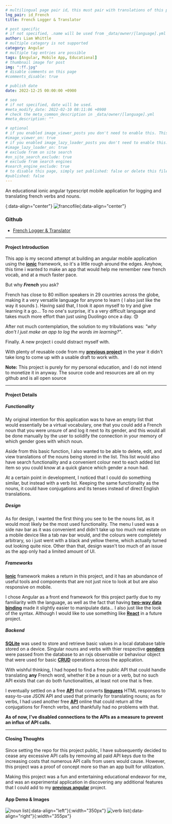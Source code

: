 ```yaml
---
# multilingual page pair id, this must pair with translations of this page. (This name must be unique)
lng_pair: id_French
title: French Logger & Translator

# post specific
# if not specified, .name will be used from _data/owner/[language].yml
author: Liam Whittle
# multiple category is not supported
category: Angular
# multiple tag entries are possible
tags: [Angular, Mobile App, Educational]
# thumbnail image for post
img: ":ff.jpg"
# disable comments on this page
#comments_disable: true

# publish date
date: 2022-12-25 00:00:00 +0900

# seo
# if not specified, date will be used.
#meta_modify_date: 2022-02-10 08:11:06 +0900
# check the meta_common_description in _data/owner/[language].yml
#meta_description: ""

# optional
# if you enabled image_viewer_posts you don't need to enable this. This is only if image_viewer_posts = false
#image_viewer_on: true
# if you enabled image_lazy_loader_posts you don't need to enable this. This is only if image_lazy_loader_posts = false
#image_lazy_loader_on: true
# exclude from on site search
#on_site_search_exclude: true
# exclude from search engines
#search_engine_exclude: true
# to disable this page, simply set published: false or delete this file
#published: false
---
```


<!-- outline-start -->

An educational ionic angular typescript mobile application for logging and translating french verbs and nouns.

<!-- outline-end -->

{:data-align="center"}
![francofile](:ff.jpg){:data-align="center"}

### Github

- [French Logger & Translator](https://github.com/Liam-Whittle/french-logger-translator)

***



#### Project Introduction
This app is my second attempt at building an angular mobile application using the **[ionic](https://ionicframework.com/)** framework, so it's a little rough around the edges. Anyhow, this time i wanted to make an app that would help me remember new french vocab, and at a much faster pace. 

But why **_French_** you ask?

French has close to 80 million speakers in 29 countries across the globe, making it a very versatile language for anyone to learn ( I also just like the way it sounds ). Having said that, I took it apon myself to try and give learning it a go... To no one's surprise, it's a very difficult language and takes much more effort than just using Duolingo once a day. 😓

After not much contemplation, the solution to my tribulations was: _"why don't I just make an app to log the words im learning?"_.

Finally. A new project i could distract myself with.

With plenty of reusable code from my **[previous project](/posts/2022-12-20-Invoice)** in the year it didn't take long to come up with a usable draft to work with. 

**Note:** This project is purely for my personal education, and I do not intend to monetize it in anyway. The source code and resources are all on my github and is all open source

***
#### Project Details
##### Functionality
My original intention for this application was to have an empty list that would essentially be a virtual vocabulary, one that you could add a French noun that you were unsure of and log it next to its gender, and this would all be done manually by the user to solidify the connection in your memory of which gender goes with which noun. 

Aside from this basic function, I also wanted to be able to delete, edit, and view translations of the nouns being stored in the list. This list would also have search functionality and a convenient colour next to each added list item so you could know at a quick glance which gender a noun had.

At a certain point in development, I noticed that I could do something similar, but instead with a verb list. Keeping the same functionality as the nouns, it could have conjugations and its tenses instead of direct English translations.

##### Design
As for design, I wanted the first thing you see to be the nouns list, as it would most likely be the most used functionality. The menu I used was a side nav bar as it was convenient and didn't take up too much real estate on a mobile device like a tab nav bar would, and the colours were completely arbitrary, so i just went with a black and yellow theme, which actually turned out looking quite nice. Other than that, design wasn't too much of an issue as the app only had a limited amount of UI.

##### Frameworks
**[Ionic](https://ionicframework.com/)** framework makes a return in this project, and it has an abundance of useful tools and components that are not just nice to look at but are also responsive on mobile.

I chose Angular as a front end framework for this project partly due to my familiarity with the language, as well as the fact that having **[two-way data binding](https://angular.io/guide/two-way-binding)** made it slightly easier to manipulate data... I also just like the look of the syntax. Although I would like to use something like **[React](https://reactjs.org/)** in a future project. 

##### Backend
**[SQLite](https://www.sqlite.org/index.html)** was used to store and retrieve basic values in a local database table stored on a device. Singular nouns and verbs with thier respective **[genders](https://en.wikipedia.org/wiki/Grammatical_gender)** were passed from the database to an rxjs observable or behaviour object that were used for basic **[CRUD](https://en.wikipedia.org/wiki/Create,_read,_update_and_delete)** operations across the application.

With wishful thinking, I had hoped to find a free public API that could handle translating **any** French word, whether it be a noun or a verb, but no such API exists that can do both functionalities, at least not one that is free. 

I eventually settled on a free **[API](https://github.com/imankulov/linguee-api)** that converts **[linguees](https://www.linguee.com/)** HTML responses to easy-to-use JSON API and used that primarily for translating nouns; as for verbs, I had used another free **[API](https://rapidapi.com/conjugaisonapp/api/french-conjugaison/pricing)** online that could return all the  conjugations for French verbs, and thankfully had no problems with that. 

**As of now, I've disabled connections to the APIs as a measure to prevent an influx of API calls.**

***

#### Closing Thoughts
Since setting the repo for this project public, I have subsequently decided to cease any excessive API calls by removing all paid API keys due to the increasing costs that numerous API calls from users would cause. However, this project was a proof of concept more so than an app built for utilization.

Making this project was a fun and entertaining educational endeavor for me, and was an experimental application in discovering any additional features that I could add to my **[previous angular](/posts/2022-12-20-Invoice)** project.

#### App Demo & Images
![noun list](:noun.gif){:data-align="left"}{:width="350px"}
![verb list](:verb.gif){:data-align="right"}{:width="355px"}

